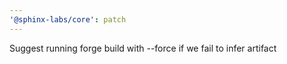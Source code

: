 ```yaml
---
'@sphinx-labs/core': patch
---
```


Suggest running forge build with --force if we fail to infer artifact
